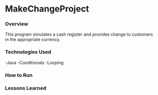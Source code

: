 # MakeChangeProject

### Overview

This program simulates a cash register and provides change to customers in the appropriate currency.

### Technologies Used

-Java
-Conditionals
-Looping


### How to Run

### Lessons Learned
